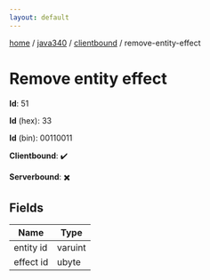 ```yaml
---
layout: default
---
```


[home](/)  /  [java340](/protocol/java340)  /  [clientbound](/protocol/java340/clientbound)  /  remove-entity-effect

# Remove entity effect

**Id**: 51

**Id** (hex): 33

**Id** (bin): 00110011

**Clientbound**: ✔️

**Serverbound**: ✖️

## Fields

Name | Type
---|---
entity id | varuint
effect id | ubyte

